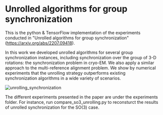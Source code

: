 # Unrolled algorithms for group synchronization
This is the python & TensorFlow implementation of the experiments conducted in "Unrolled algorithms for group synchronization" (https://arxiv.org/abs/2207.09418).

In this work we developed unrolled algorithms for several group synchronization instances, including synchronization over the group of 3-D rotations: the synchronization problem in cryo-EM. We also apply a similar approach to the multi-reference alignment problem. We show by numerical experiments that the unrolling strategy outperforms existing synchronization algorithms in a wide variety of scenarios.

![unrolling_synchronization](https://github.com/noamjanco/unrolling_synchronization/assets/82662498/ec5376dc-d005-4fde-8b76-1da2f29431a9)

The different experiments presented in the paper are under the experiments folder.
For instance, run compare_so3_unrolling.py to reconsturct the results of unrolled synchronization for the SO(3) case.
